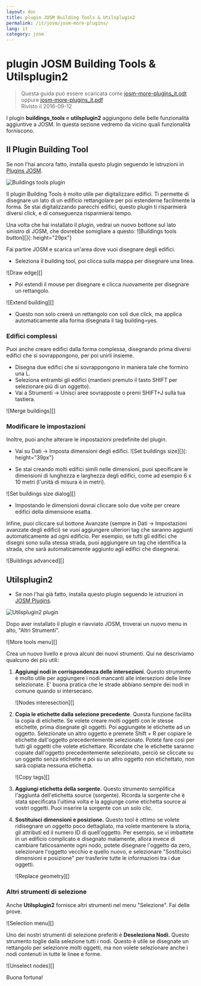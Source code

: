```yaml
---
layout: doc
title: plugin JOSM Building Tools & Utilsplugin2 
permalink: /it/josm/josm-more-plugins/
lang: it
category: josm
---
```


plugin JOSM Building Tools & Utilsplugin2
============

> Questa guida può essere scaricata come [josm-more-plugins_it.odt](/files/josm-more-plugins_en.odt) oppure [josm-more-plugins_it.pdf](/files/josm-more-plugins_en.pdf)  
> Rivisto il 2016-09-12  

I plugin **buildings_tools** e **utilsplugin2** aggiungono delle belle funzionalità aggiuntive a JOSM. In questa sezione vedremo da vicino quali funzionalità forniscono.  

Il Plugin **Building Tool**
--------------------------

Se non l'hai ancora fatto, installa questo plugin seguendo le istruzioni in [Plugins JOSM](/it/josm/josm-plugins).  

![Buildings tools plugin][]

Il plugin Building Tools è molto utile per digitalizzare edifici. Ti permette di disegnare un lato di un edificio rettangolare per poi estenderne facilmente la forma. Se stai digitalizzando parecchi edifici, questo plugin ti risparmierà diversi click, e di conseguenza risparmierai tempo.  

Una volta che hai installato il plugin, vedrai un nuovo bottone sul lato sinistro di JOSM, che dovrebbe somigliare a questo: ![Buildings tools button][]{: height="29px"}

Fai partire JOSM e scarica un'area dove vuoi disegnare degli edifici.  

* Seleziona il building tool, poi clicca sulla mappa per disegnare una linea.  

![Draw edge][]

* Poi estendi il mouse per disegnare e clicca nuovamente per disegnare un rettangolo.  

![Extend building][]

* Questo non solo creerà un rettangolo con soli due click, ma applica automaticamente alla forma disegnata il tag building=yes.  

### Edifici complessi

Puoi anche creare edifici dalla forma complessa, disegnando prima diversi edifici che si sovrappongono, per poi unirli insieme.  

* Disegna due edifici che si sovrappongono in maniera tale che formino una L.  
* Seleziona entrambi gli edifici (mantieni premuto il tasto SHIFT per selezionare più di un oggetto).  
* Vai a Strumenti -> Unisci aree sovrapposte o premi SHIFT+J sulla tua tastiera.  

![Merge buildings][]

### Modificare le impostazioni

Inoltre, puoi anche alterare le impostazioni predefinite del plugin.  

* Vai su Dati -> Imposta dimensioni degli edifici. ![Set buildings size][]{: height="39px"}  

* Se stai creando molti edifici simili nelle dimensioni, puoi specificare le dimensioni di lunghezza e larghezza degli edifici, come ad esempio 6 x 10 metri (l'unità di misura è in metri).  

![Set buildings size dialog][]

* Impostando le dimensioni dovrai cliccare solo due volte per creare edifici della dimensione esatta.  

Infine, puoi cliccare sul bottone Avanzate (sempre in Dati -> Impostazioni avanzate degli edifici) se vuoi aggiungere ulteriori tag che saranno aggiunti automaticamente ad ogni edificio. Per esempio, se tutti gli edifici che disegni sono sulla stessa strada, puoi aggiungere un tag che identifica la strada, che sarà automaticamente aggiunto agli edifici che disegnerai.  

![Buildings advanced][]


Utilsplugin2
-------------

* Se non l'hai già fatto, installa questo plugin seguendo le istruzioni in [JOSM Plugins](/it/josm/josm-plugins).  

![Utilsplugin2 plugin][]

Dopo aver installato il plugin e riavviato JOSM, troverai un nuovo menu in alto, "Altri Strumenti".  

![More tools menu][]

Crea un nuovo livello e prova alcuni dei nuovi strumenti. Qui ne descriviamo qualcuno dei più utili:  

1. **Aggiungi nodi in corrispondenza delle intersezioni**. Questo strumento è molto utile per aggiungere i nodi mancanti alle intersezioni delle linee selezionate. E' buona pratica che le strade abbiano sempre dei nodi in comune quando si intersecano.  

    ![Nodes interesection][]

2. **Copia le etichette dalla selezione precedente**. Questa funzione facilita la copia di etichette. Se volete creare molti oggetti con le stesse etichette, prima disegnate gli oggetti. Poi aggiungete le etichette ad un oggetto. Selezionate un altro oggetto e premete Shift + R per copiare le etichette dall'oggetto precedentemente selezionato. Potete fare così per tutti gli oggetti che volete etichettare. Ricordate che le etichette saranno copiate dall'oggetto precedentemente selezionato, perciò se cliccate su un oggetto senza etichette e poi su un altro oggetto non etichettato, non sarà copiata nessuna etichetta.  

    ![Copy tags][]

3. **Aggiungi etichetta della sorgente.** Questo strumento semplifica l'aggiunta dell'etichetta source (sorgente). Ricorda la sorgente che è stata specificata l'ultima volta e la aggiunge come etichetta source ai vostri oggetti. Puoi inserire la sorgente con un solo clic.  

4. **Sostituisci dimensioni e posizione.** Questo tool è ottimo se volete ridisegnare un oggetto poco dettagliato, ma volete mantenere la storia, gli attributi ed il numero ID di quell'oggetto. Per esempio, se vi imbattete in un edificio complicato e disegnato malamente, allora invece di cambiare faticosamente ogni nodo, potete disegnare l'oggetto da zero, selezionare l'oggetto vecchio e quello nuovo, e selezionare "Sostituisci dimensioni e posizione" per trasferire tutte le informazioni tra i due oggetti.  

    ![Replace geometry][]


### Altri strumenti di selezione

Anche **Utilsplugin2** fornisce altri strumenti nel menu "Selezione". Fai delle prove.  

![Selection menu][]

Uno dei nostri strumenti di selezione preferiti è **Deseleziona Nodi.** Questo strumento toglie dalla selezione tutti i nodi. Questo è utile se disegnate un rettangolo per selezionre molti oggetti, ma non volete selezionare anche i nodi contenuti in tutte le linee e forme.  

![Unselect nodes][]

Buona fortuna!  


[Buildings tools plugin]: /images/josm/buildings_tools-plugin.png
[pulsante Disegna edifici]: /images/josm/buildings_tools-button.png
[Disegna bordo]: /images/josm/draw-edge.png
[Estendi edificio]: /images/josm/extend-building.png
[Unisci edifici]: /images/josm/merge-buildings.png
[Imposta dimensione edifici]: /images/josm/set-buildings-size.png
[finestra Imposta dimensione edifici]: /images/josm/set-buildings-size-dialog.png
[Impostazioni avanzate Edifici]: /images/josm/buildings-advanced.png
[Utilsplugin2 plugin]: /images/josm/utilsplugin2-plugin.png
[menu Altri strumenti]: /images/josm/more-tools-menu.png
[Intersezione nodi]: /images/josm/utilsplugin2-nodes-intersection.png
[Copia etichette]: /images/josm/utilsplugin2-copy-tags.png
[Sostituisci dimensioni e posizione]: /images/josm/utilsplugin2-replace-geometry.png
[menu Selezione]: /images/josm/selection-menu.png
[Deseleziona nodi]: /images/josm/utilsplugin2-unselect-nodes.png

